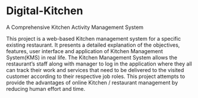 # Digital-Kitchen

A Comprehensive Kitchen Activity Management System

This project is a web-based Kitchen management system for a specific existing restaurant. It presents a detailed explanation of the objectives, features, user interface and application of Kitchen Management System(KMS) in real life. The Kitchen Management System allows the restaurant’s staff along with manager to log in the application where they all can track their work and services that need to be delivered to the visited customer according to their respective job roles. This project attempts to provide the advantages of online Kitchen / restaurant management by reducing human effort and time.
